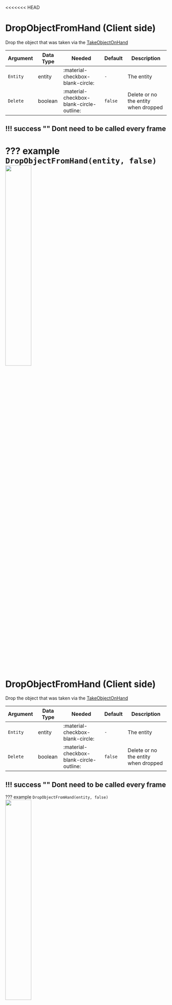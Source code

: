<<<<<<< HEAD
# DropObjectFromHand (Client side)
Drop the object that was taken via the [TakeObjectOnHand](https://utility-library.github.io/client/advance_script_creation/TakeObjectOnHand/)

| Argument              | Data Type                            | Needed                    | Default                       | Description
| ----------------------| ------------------------------------ | ------------------------- |-------------------------------|-------------
| `Entity`                | entity | :material-checkbox-blank-circle: | `-` | The entity
| `Delete`                | boolean | :material-checkbox-blank-circle-outline: | `false` | Delete or no the entity when dropped

!!! success ""
    Dont need to be called every frame
---
??? example
    ```
    DropObjectFromHand(entity, false)
    ```    
    <img src="https://i.postimg.cc/fTk8H7T0/image.png" alt="" width="40%" heigth="40%"/>
=======
# DropObjectFromHand (Client side)
Drop the object that was taken via the [TakeObjectOnHand](https://utility-library.github.io/client/advance_script_creation/TakeObjectOnHand/)

| Argument              | Data Type                            | Needed                    | Default                       | Description
| ----------------------| ------------------------------------ | ------------------------- |-------------------------------|-------------
| `Entity`                | entity | :material-checkbox-blank-circle: | `-` | The entity
| `Delete`                | boolean | :material-checkbox-blank-circle-outline: | `false` | Delete or no the entity when dropped

!!! success ""
    Dont need to be called every frame
---
??? example
    ```
    DropObjectFromHand(entity, false)
    ```    
    <img src="https://i.postimg.cc/fTk8H7T0/image.png" alt="" width="40%" heigth="40%"/>
>>>>>>> 2a78759c92d8c3cfcceba1661317ce3c33c6f503
